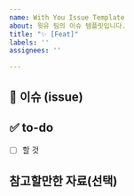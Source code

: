 ```yaml
---
name: With You Issue Template
about: 윗유 팀의 이슈 템플릿입니다.
title: "✨ [Feat]"
labels: ''
assignees: ''

---
```


## 🚀 이슈 (issue)
<!-- 이슈에 대한 내용을 설명해주세요. -->

## ✅ to-do
<!-- 진행할 작업에 대해 적어주세요 -->
- [ ] 할 것

## 참고할만한 자료(선택)
